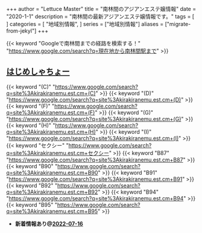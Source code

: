 +++
author = "Lettuce Master"
title = "南林間のアジアンエステ嬢情報"
date = "2020-1-1"
description = "南林間の最新アジアンエステ嬢情報です。"
tags = [
]
categories = [
    "地域別情報",
]
series = ["地域別情報"]
aliases = ["migrate-from-jekyl"]
+++

{{< keyword "Googleで南林間までの経路を検索する！" "https://www.google.com/search?q=現在地から南林間駅まで" >}}

## [はじめしゃちょー](https://kirakiranemu.est.cm/)
{{< keyword "(C)" "https://www.google.com/search?q=site%3Akirakiranemu.est.cm+(C)" >}} {{< keyword "(D)" "https://www.google.com/search?q=site%3Akirakiranemu.est.cm+(D)" >}} {{< keyword "(F)" "https://www.google.com/search?q=site%3Akirakiranemu.est.cm+(F)" >}} {{< keyword "(G)" "https://www.google.com/search?q=site%3Akirakiranemu.est.cm+(G)" >}} {{< keyword "(H)" "https://www.google.com/search?q=site%3Akirakiranemu.est.cm+(H)" >}} {{< keyword "(I)" "https://www.google.com/search?q=site%3Akirakiranemu.est.cm+(I)" >}} {{< keyword "セクシー" "https://www.google.com/search?q=site%3Akirakiranemu.est.cm+セクシー" >}} {{< keyword "B87" "https://www.google.com/search?q=site%3Akirakiranemu.est.cm+B87" >}} {{< keyword "B90" "https://www.google.com/search?q=site%3Akirakiranemu.est.cm+B90" >}} {{< keyword "B91" "https://www.google.com/search?q=site%3Akirakiranemu.est.cm+B91" >}} {{< keyword "B92" "https://www.google.com/search?q=site%3Akirakiranemu.est.cm+B92" >}} {{< keyword "B94" "https://www.google.com/search?q=site%3Akirakiranemu.est.cm+B94" >}} {{< keyword "B95" "https://www.google.com/search?q=site%3Akirakiranemu.est.cm+B95" >}} 

- **新着情報あり@[2022-07-16](/post/2022-07-16)**
